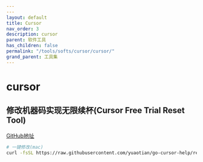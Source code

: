 ```yaml
---
---
layout: default
title: Cursor
nav_order: 3
description: cursor
parent: 软件工具
has_children: false
permalink: "/tools/softs/cursor/cursor/"
grand_parent: 工具集
---
```


# cursor

## 修改机器码实现无限续杯(Cursor Free Trial Reset Tool)

[GitHub地址](https://github.com/yuaotian/go-cursor-help)

```bash
# 一键修改(mac)
curl -fsSL https://raw.githubusercontent.com/yuaotian/go-cursor-help/refs/heads/master/scripts/run/cursor_mac_id_modifier.sh | sudo bash 
```
